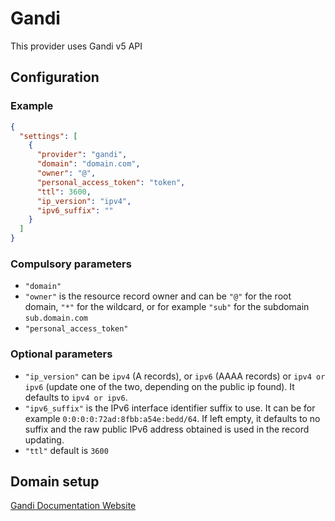# Gandi

This provider uses Gandi v5 API

## Configuration

### Example

```json
{
  "settings": [
    {
      "provider": "gandi",
      "domain": "domain.com",
      "owner": "@",
      "personal_access_token": "token",
      "ttl": 3600,
      "ip_version": "ipv4",
      "ipv6_suffix": ""
    }
  ]
}
```

### Compulsory parameters

- `"domain"`
- `"owner"` is the resource record owner and can be `"@"` for the root domain, `"*"` for the wildcard, or for example `"sub"` for the subdomain `sub.domain.com`
- `"personal_access_token"`

### Optional parameters

- `"ip_version"` can be `ipv4` (A records), or `ipv6` (AAAA records) or `ipv4 or ipv6` (update one of the two, depending on the public ip found). It defaults to `ipv4 or ipv6`.
- `"ipv6_suffix"` is the IPv6 interface identifier suffix to use. It can be for example `0:0:0:0:72ad:8fbb:a54e:bedd/64`. If left empty, it defaults to no suffix and the raw public IPv6 address obtained is used in the record updating.
- `"ttl"` default is `3600`

## Domain setup

[Gandi Documentation Website](https://docs.gandi.net/en/rest_api/index.html)
